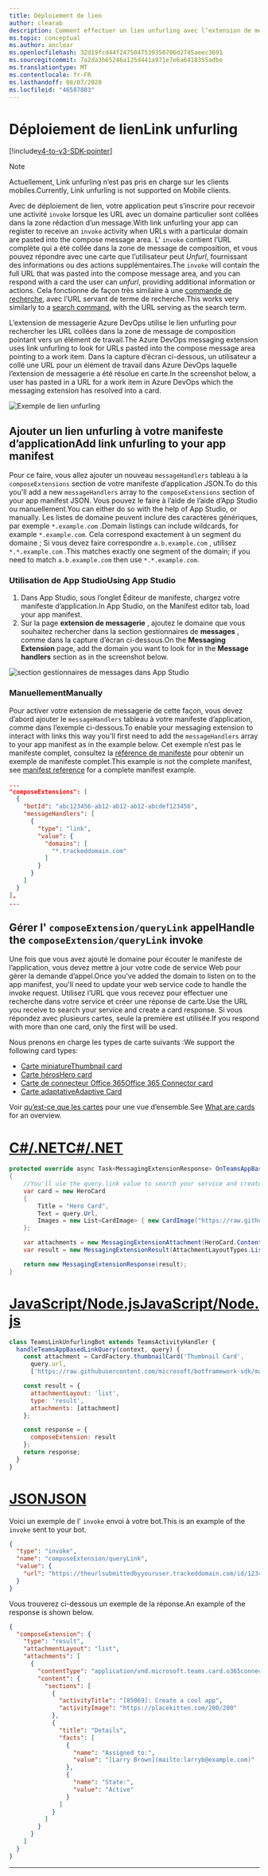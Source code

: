 ```yaml
---
title: Déploiement de lien
author: clearab
description: Comment effectuer un lien unfurling avec l’extension de messagerie dans une application Microsoft Teams.
ms.topic: conceptual
ms.author: anclear
ms.openlocfilehash: 32d19fcd44f2475047539350706d2745aeec3691
ms.sourcegitcommit: 7a2da3b65246a125d441a971e7e6a6418355adbe
ms.translationtype: MT
ms.contentlocale: fr-FR
ms.lasthandoff: 08/07/2020
ms.locfileid: "46587803"
---
```

# <a name="link-unfurling"></a><span data-ttu-id="9f55c-103">Déploiement de lien</span><span class="sxs-lookup"><span data-stu-id="9f55c-103">Link unfurling</span></span>

[!include[v4-to-v3-SDK-pointer](~/includes/v4-to-v3-pointer-me.md)]

> [!NOTE]
> <span data-ttu-id="9f55c-104">Actuellement, Link unfurling n’est pas pris en charge sur les clients mobiles.</span><span class="sxs-lookup"><span data-stu-id="9f55c-104">Currently, Link unfurling is not supported on Mobile clients.</span></span>

<span data-ttu-id="9f55c-105">Avec de déploiement de lien, votre application peut s’inscrire pour recevoir une activité `invoke` lorsque les URL avec un domaine particulier sont collées dans la zone rédaction d’un message.</span><span class="sxs-lookup"><span data-stu-id="9f55c-105">With link unfurling your app can register to receive an `invoke` activity when URLs with a particular domain are pasted into the compose message area.</span></span> <span data-ttu-id="9f55c-106">L' `invoke` contient l’URL complète qui a été collée dans la zone de message de composition, et vous pouvez répondre avec une carte que l’utilisateur peut *Unfurl*, fournissant des informations ou des actions supplémentaires.</span><span class="sxs-lookup"><span data-stu-id="9f55c-106">The `invoke` will contain the full URL that was pasted into the compose message area, and you can respond with a card the user can *unfurl*, providing additional information or actions.</span></span> <span data-ttu-id="9f55c-107">Cela fonctionne de façon très similaire à une [commande de recherche](~/messaging-extensions/how-to/search-commands/define-search-command.md), avec l’URL servant de terme de recherche.</span><span class="sxs-lookup"><span data-stu-id="9f55c-107">This works very similarly to a [search command](~/messaging-extensions/how-to/search-commands/define-search-command.md), with the URL serving as the search term.</span></span>

<span data-ttu-id="9f55c-108">L’extension de messagerie Azure DevOps utilise le lien unfurling pour rechercher les URL collées dans la zone de message de composition pointant vers un élément de travail.</span><span class="sxs-lookup"><span data-stu-id="9f55c-108">The Azure DevOps messaging extension uses link unfurling to look for URLs pasted into the compose message area pointing to a work item.</span></span> <span data-ttu-id="9f55c-109">Dans la capture d’écran ci-dessous, un utilisateur a collé une URL pour un élément de travail dans Azure DevOps laquelle l’extension de messagerie a été résolue en carte.</span><span class="sxs-lookup"><span data-stu-id="9f55c-109">In the screenshot below, a user has pasted in a URL for a work item in Azure DevOps which the messaging extension has resolved into a card.</span></span>

![Exemple de lien unfurling](~/assets/images/compose-extensions/messagingextensions_linkunfurling.png)

## <a name="add-link-unfurling-to-your-app-manifest"></a><span data-ttu-id="9f55c-111">Ajouter un lien unfurling à votre manifeste d’application</span><span class="sxs-lookup"><span data-stu-id="9f55c-111">Add link unfurling to your app manifest</span></span>

<span data-ttu-id="9f55c-112">Pour ce faire, vous allez ajouter un nouveau `messageHandlers` tableau à la `composeExtensions` section de votre manifeste d’application JSON.</span><span class="sxs-lookup"><span data-stu-id="9f55c-112">To do this you'll add a new `messageHandlers` array to the `composeExtensions` section of your app manifest JSON.</span></span> <span data-ttu-id="9f55c-113">Vous pouvez le faire à l’aide de l’aide d’App Studio ou manuellement.</span><span class="sxs-lookup"><span data-stu-id="9f55c-113">You can either do so with the help of App Studio, or manually.</span></span> <span data-ttu-id="9f55c-114">Les listes de domaine peuvent inclure des caractères génériques, par exemple `*.example.com` .</span><span class="sxs-lookup"><span data-stu-id="9f55c-114">Domain listings can include wildcards, for example `*.example.com`.</span></span> <span data-ttu-id="9f55c-115">Cela correspond exactement à un segment du domaine ; Si vous devez faire correspondre `a.b.example.com` , utilisez `*.*.example.com` .</span><span class="sxs-lookup"><span data-stu-id="9f55c-115">This matches exactly one segment of the domain; if you need to match `a.b.example.com` then use `*.*.example.com`.</span></span>

### <a name="using-app-studio"></a><span data-ttu-id="9f55c-116">Utilisation de App Studio</span><span class="sxs-lookup"><span data-stu-id="9f55c-116">Using App Studio</span></span>

1. <span data-ttu-id="9f55c-117">Dans App Studio, sous l’onglet Éditeur de manifeste, chargez votre manifeste d’application.</span><span class="sxs-lookup"><span data-stu-id="9f55c-117">In App Studio, on the Manifest editor tab, load your app manifest.</span></span>
1. <span data-ttu-id="9f55c-118">Sur la page **extension de messagerie** , ajoutez le domaine que vous souhaitez rechercher dans la section gestionnaires de **messages** , comme dans la capture d’écran ci-dessous.</span><span class="sxs-lookup"><span data-stu-id="9f55c-118">On the **Messaging Extension** page, add the domain you want to look for in the **Message handlers** section as in the screenshot below.</span></span>

![section gestionnaires de messages dans App Studio](~/assets/images/link-unfurling.png)

### <a name="manually"></a><span data-ttu-id="9f55c-120">Manuellement</span><span class="sxs-lookup"><span data-stu-id="9f55c-120">Manually</span></span>

<span data-ttu-id="9f55c-121">Pour activer votre extension de messagerie de cette façon, vous devez d’abord ajouter le `messageHandlers` tableau à votre manifeste d’application, comme dans l’exemple ci-dessous.</span><span class="sxs-lookup"><span data-stu-id="9f55c-121">To enable your messaging extension to interact with links this way you'll first need to add the `messageHandlers` array to your app manifest as in the example below.</span></span> <span data-ttu-id="9f55c-122">Cet exemple n’est pas le manifeste complet, consultez la [référence de manifeste](~/resources/schema/manifest-schema.md) pour obtenir un exemple de manifeste complet.</span><span class="sxs-lookup"><span data-stu-id="9f55c-122">This example is not the complete manifest, see [manifest reference](~/resources/schema/manifest-schema.md) for a complete manifest example.</span></span>

```json
...
"composeExtensions": [
  {
    "botId": "abc123456-ab12-ab12-ab12-abcdef123456",
    "messageHandlers": [
      {
        "type": "link",
        "value": {
          "domains": [
            "*.trackeddomain.com"
          ]
        }
      }
    ]
  }
],
...
```

## <a name="handle-the-composeextensionquerylink-invoke"></a><span data-ttu-id="9f55c-123">Gérer l' `composeExtension/queryLink` appel</span><span class="sxs-lookup"><span data-stu-id="9f55c-123">Handle the `composeExtension/queryLink` invoke</span></span>

<span data-ttu-id="9f55c-124">Une fois que vous avez ajouté le domaine pour écouter le manifeste de l’application, vous devez mettre à jour votre code de service Web pour gérer la demande d’appel.</span><span class="sxs-lookup"><span data-stu-id="9f55c-124">Once you've added the domain to listen on to the app manifest, you'll need to update your web service code to handle the invoke request.</span></span> <span data-ttu-id="9f55c-125">Utilisez l’URL que vous recevez pour effectuer une recherche dans votre service et créer une réponse de carte.</span><span class="sxs-lookup"><span data-stu-id="9f55c-125">Use the URL you receive to search your service and create a card response.</span></span> <span data-ttu-id="9f55c-126">Si vous répondez avec plusieurs cartes, seule la première est utilisée.</span><span class="sxs-lookup"><span data-stu-id="9f55c-126">If you respond with more than one card, only the first will be used.</span></span>

<span data-ttu-id="9f55c-127">Nous prenons en charge les types de carte suivants :</span><span class="sxs-lookup"><span data-stu-id="9f55c-127">We support the following card types:</span></span>

* [<span data-ttu-id="9f55c-128">Carte miniature</span><span class="sxs-lookup"><span data-stu-id="9f55c-128">Thumbnail card</span></span>](~/task-modules-and-cards/cards/cards-reference.md#thumbnail-card)
* [<span data-ttu-id="9f55c-129">Carte héros</span><span class="sxs-lookup"><span data-stu-id="9f55c-129">Hero card</span></span>](~/task-modules-and-cards/cards/cards-reference.md#hero-card)
* [<span data-ttu-id="9f55c-130">Carte de connecteur Office 365</span><span class="sxs-lookup"><span data-stu-id="9f55c-130">Office 365 Connector card</span></span>](~/task-modules-and-cards/cards/cards-reference.md#office-365-connector-card)
* [<span data-ttu-id="9f55c-131">Carte adaptative</span><span class="sxs-lookup"><span data-stu-id="9f55c-131">Adaptive Card</span></span>](~/task-modules-and-cards/cards/cards-reference.md#adaptive-card)

<span data-ttu-id="9f55c-132">Voir [qu’est-ce que les cartes](~/task-modules-and-cards/what-are-cards.md) pour une vue d’ensemble.</span><span class="sxs-lookup"><span data-stu-id="9f55c-132">See [What are cards](~/task-modules-and-cards/what-are-cards.md) for an overview.</span></span>

# <a name="cnet"></a>[<span data-ttu-id="9f55c-133">C#/.NET</span><span class="sxs-lookup"><span data-stu-id="9f55c-133">C#/.NET</span></span>](#tab/dotnet)

```csharp
protected override async Task<MessagingExtensionResponse> OnTeamsAppBasedLinkQueryAsync(ITurnContext<IInvokeActivity> turnContext, AppBasedLinkQuery query, CancellationToken cancellationToken)
{
    //You'll use the query.link value to search your service and create a card response
    var card = new HeroCard
    {
        Title = "Hero Card",
        Text = query.Url,
        Images = new List<CardImage> { new CardImage("https://raw.githubusercontent.com/microsoft/botframework-sdk/master/icon.png") },
    };

    var attachments = new MessagingExtensionAttachment(HeroCard.ContentType, null, card);
    var result = new MessagingExtensionResult(AttachmentLayoutTypes.List, "result", new[] { attachments }, null, "test unfurl");

    return new MessagingExtensionResponse(result);
}
```

# <a name="javascriptnodejs"></a>[<span data-ttu-id="9f55c-134">JavaScript/Node.js</span><span class="sxs-lookup"><span data-stu-id="9f55c-134">JavaScript/Node.js</span></span>](#tab/javascript)

```javascript
class TeamsLinkUnfurlingBot extends TeamsActivityHandler {
  handleTeamsAppBasedLinkQuery(context, query) {
    const attachment = CardFactory.thumbnailCard('Thumbnail Card',
      query.url,
      ['https://raw.githubusercontent.com/microsoft/botframework-sdk/master/icon.png']);

    const result = {
      attachmentLayout: 'list',
      type: 'result',
      attachments: [attachment]
    };

    const response = {
      composeExtension: result
    };
    return response;
  }
}
```

# <a name="json"></a>[<span data-ttu-id="9f55c-135">JSON</span><span class="sxs-lookup"><span data-stu-id="9f55c-135">JSON</span></span>](#tab/json)

<span data-ttu-id="9f55c-136">Voici un exemple de l' `invoke` envoi à votre bot.</span><span class="sxs-lookup"><span data-stu-id="9f55c-136">This is an example of the `invoke` sent to your bot.</span></span>

```json
{
  "type": "invoke",
  "name": "composeExtension/queryLink",
  "value": {
    "url": "https://theurlsubmittedbyyouruser.trackeddomain.com/id/1234"
  }
}
```

<span data-ttu-id="9f55c-137">Vous trouverez ci-dessous un exemple de la réponse.</span><span class="sxs-lookup"><span data-stu-id="9f55c-137">An example of the response is shown below.</span></span>

```json
{
  "composeExtension": {
    "type": "result",
    "attachmentLayout": "list",
    "attachments": [
      {
        "contentType": "application/vnd.microsoft.teams.card.o365connector",
        "content": {
          "sections": [
            {
              "activityTitle": "[85069]: Create a cool app",
              "activityImage": "https://placekitten.com/200/200"
            },
            {
              "title": "Details",
              "facts": [
                {
                  "name": "Assigned to:",
                  "value": "[Larry Brown](mailto:larryb@example.com)"
                },
                {
                  "name": "State:",
                  "value": "Active"
                }
              ]
            }
          ]
        }
      }
    ]
  }
}
```

* * *
